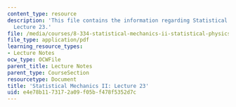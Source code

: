 ```yaml
---
content_type: resource
description: 'This file contains the information regarding Statistical Mechanics II:
  Lecture 23.'
file: /media/courses/8-334-statistical-mechanics-ii-statistical-physics-of-fields-spring-2014/e4e78b1173172a09f05bf478f5352d7c_MIT8_334S14_Lec23.pdf
file_type: application/pdf
learning_resource_types:
- Lecture Notes
ocw_type: OCWFile
parent_title: Lecture Notes
parent_type: CourseSection
resourcetype: Document
title: 'Statistical Mechanics II: Lecture 23'
uid: e4e78b11-7317-2a09-f05b-f478f5352d7c
---
```

